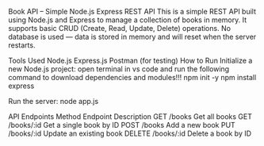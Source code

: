 Book API – Simple Node.js Express REST API
This is a simple REST API built using Node.js and Express to manage a collection of books in memory. It supports basic CRUD (Create, Read, Update, Delete) operations. No database is used — data is stored in memory and will reset when the server restarts.

Tools Used
Node.js
Express.js
Postman (for testing)
How to Run
Initialize a new Node.js project: open terminal in vs code and run the following command to download dependencies and modules!!! npm init -y npm install express

Run the server: node app.js

API Endpoints
Method	Endpoint	Description
GET	/books	Get all books
GET	/books/:id	Get a single book by ID
POST	/books	Add a new book
PUT	/books/:id	Update an existing book
DELETE	/books/:id	Delete a book by ID
